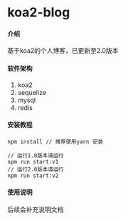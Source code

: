 # koa2-blog

#### 介绍
基于koa2的个人博客，已更新至2.0版本

#### 软件架构
1.  koa2
2.  sequelize
3.  mysql
4.  redis


#### 安装教程
```
npm install // 推荐使用yarn 安装
```
```
// 运行1.0版本请运行
npm run start:v1
// 运行2.0版本请运行
npm run start:v2
```

#### 使用说明

后续会补充说明文档

